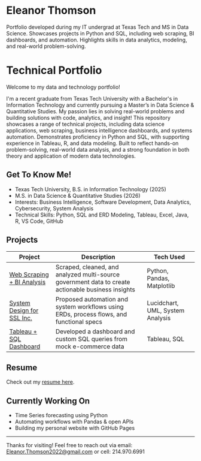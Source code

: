 # Eleanor Thomson
Portfolio developed during my IT undergrad at Texas Tech and MS in Data Science. Showcases projects in Python and SQL, including web scraping, BI dashboards, and automation. Highlights skills in data analytics, modeling, and real-world problem-solving.

# Technical Portfolio 

Welcome to my data and technology portfolio! 

I'm a recent graduate from Texas Tech University with a Bachelor's in Information Technology and currently pursuing a Master’s in Data Science & Quantitative Studies. My passion lies in solving real-world problems and building solutions with code, analytics, and insight! This repository showcases a range of technical projects, including data science applications, web scraping, business intelligence dashboards, and systems automation. Demonstrates proficiency in Python and SQL, with supporting experience in Tableau, R, and data modeling. Built to reflect hands-on problem-solving, real-world data analysis, and a strong foundation in both theory and application of modern data technologies.

## Get To Know Me!
-  Texas Tech University, B.S. in Information Technology (2025)
-  M.S. in Data Science & Quantitative Studies (2026)
-  Interests: Business Intelligence, Software Development, Data Analytics, Cybersecurity, System Analysis
-  Technical Skills: Python, SQL and ERD Modeling, Tableau, Excel, Java, R, VS Code, GitHub 

## Projects

| Project | Description | Tech Used |
|--------|-------------|-----------|
| [Web Scraping + BI Analysis](./Web-Scraping-GovData) | Scraped, cleaned, and analyzed multi-source government data to create actionable business insights | Python, Pandas, Matplotlib |
| [System Design for SSL Inc.](./SSL-Inc-System-Proposal) | Proposed automation and system workflows using ERDs, process flows, and functional specs | Lucidchart, UML, System Analysis |
| [Tableau + SQL Dashboard](./Tableau-Dashboard) | Developed a dashboard and custom SQL queries from mock e-commerce data | Tableau, SQL |

## Resume
Check out my [resume here](./Resume/Eleanor_Thomson_Resume2025.pdf).

## Currently Working On
- Time Series forecasting using Python
- Automating workflows with Pandas & open APIs
- Building my personal website with GitHub Pages

---

Thanks for visiting! Feel free to reach out via email: Eleanor.Thomson2022@gmail.com or cell: 214.970.6991
